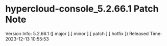 # hypercloud-console_5.2.66.1 Patch Note

Version Info: 5.2.66.1 ([ major ].[ minor ].[ patch ].[ hotfix ])
Released Time: 2023-12-13 10:55:53


